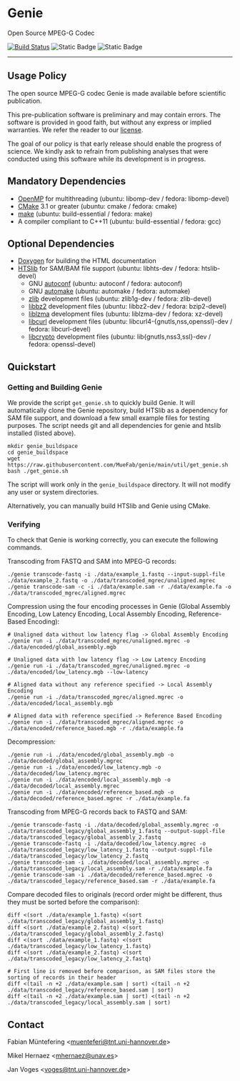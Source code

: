 # Genie

Open Source MPEG-G Codec

[![Build Status](https://dev.azure.com/fabianmuentefering/fabianmuentefering/_apis/build/status/muefab.genie?branchName=develop)](https://dev.azure.com/fabianmuentefering/fabianmuentefering/_build?definitionId=4&view=branches)
![Static Badge](https://img.shields.io/badge/License-BSD%203%E2%80%93Clause-blue?style=flat&link=https%3A%2F%2Fgithub.com%2FMueFab%2Fgenie%2Fblob%2Fmain%2FLICENSE)
![Static Badge](https://img.shields.io/badge/Paper-Communications%20Biology-orange?style=flat&link=https%3A%2F%2Fwww.nature.com%2Farticles%2Fs42003-024-06249-8)

---

## Usage Policy

The open source MPEG-G codec Genie is made available before scientific publication.

This pre-publication software is preliminary and may contain errors.
The software is provided in good faith, but without any express or implied warranties.
We refer the reader to our [license](LICENSE).

The goal of our policy is that early release should enable the progress of science.
We kindly ask to refrain from publishing analyses that were conducted using this software while its development is in progress.

## Mandatory Dependencies

* [OpenMP](https://en.wikipedia.org/wiki/OpenMP) for multithreading (ubuntu: libomp-dev / fedora: libomp-devel)
* [CMake](https://cmake.org) 3.1 or greater (ubuntu: cmake / fedora: cmake)
* [make](https://www.gnu.org/software/make/) (ubuntu: build-essential / fedora: make)
* A compiler compliant to C++11  (ubuntu: build-essential / fedora: gcc)

## Optional Dependencies

* [Doxygen](https://www.doxygen.nl) for building the HTML documentation
* [HTSlib](https://github.com/samtools/htslib) for SAM/BAM file support (ubuntu: libhts-dev / fedora: htslib-devel)
    * GNU [autoconf](https://www.gnu.org/software/autoconf/) (ubuntu: autoconf / fedora: autoconf)
    * GNU [automake](https://www.gnu.org/software/automake/) (ubuntu: automake / fedora: automake)
    * [zlib](https://www.zlib.net/) development files (ubuntu: zlib1g-dev / fedora: zlib-devel)
    * [libbz2](https://gitlab.com/bzip2/bzip2) development files (ubuntu: libbz2-dev / fedora: bzip2-devel)
    * [liblzma](https://tukaani.org/xz/) development files (ubuntu: liblzma-dev / fedora: xz-devel)
    * [libcurl](https://curl.se/) development files  (ubuntu: libcurl4-{gnutls,nss,openssl}-dev / fedora: libcurl-devel)
    * [libcrypto](https://www.openssl.org/docs/man3.0/man7/crypto.html) development files (ubuntu: lib{gnutls,nss3,ssl}-dev / fedora: openssl-devel)

## Quickstart

### Getting and Building Genie

We provide the script `get_genie.sh` to quickly build Genie.
It will automatically clone the Genie repository, build HTSlib as a dependency for SAM file support, and download a few small example files for testing purposes. The script needs git and all dependencies for genie and htslib installed (listed above).

    mkdir genie_buildspace
    cd genie_buildspace
    wget https://raw.githubusercontent.com/MueFab/genie/main/util/get_genie.sh
    bash ./get_genie.sh

The script will work only in the `genie_buildspace` directory.
It will not modify any user or system directories.

Alternatively, you can manually build HTSlib and Genie using CMake.

### Verifying

To check that Genie is working correctly, you can execute the following commands.

Transcoding from FASTQ and SAM into MPEG-G records:

    ./genie transcode-fastq -i ./data/example_1.fastq --input-suppl-file ./data/example_2.fastq -o ./data/transcoded_mgrec/unaligned.mgrec
    ./genie transcode-sam -c -i ./data/example.sam -r ./data/example.fa -o ./data/transcoded_mgrec/aligned.mgrec

Compression using the four encoding processes in Genie (Global Assembly Encoding, Low Latency Encoding, Local Assembly Encoding, Reference-Based Encoding):

    # Unaligned data without low latency flag -> Global Assembly Encoding
    ./genie run -i ./data/transcoded_mgrec/unaligned.mgrec -o ./data/encoded/global_assembly.mgb
    
    # Unaligned data with low latency flag -> Low Latency Encoding
    ./genie run -i ./data/transcoded_mgrec/unaligned.mgrec -o ./data/encoded/low_latency.mgb --low-latency
    
    # Aligned data without any reference specified -> Local Assembly Encoding
    ./genie run -i ./data/transcoded_mgrec/aligned.mgrec -o ./data/encoded/local_assembly.mgb
    
    # Aligned data with reference specified -> Reference Based Encoding
    ./genie run -i ./data/transcoded_mgrec/aligned.mgrec -o ./data/encoded/reference_based.mgb -r ./data/example.fa 

Decompression:

    ./genie run -i ./data/encoded/global_assembly.mgb -o ./data/decoded/global_assembly.mgrec
    ./genie run -i ./data/encoded/low_latency.mgb -o ./data/decoded/low_latency.mgrec
    ./genie run -i ./data/encoded/local_assembly.mgb -o ./data/decoded/local_assembly.mgrec
    ./genie run -i ./data/encoded/reference_based.mgb -o ./data/decoded/reference_based.mgrec -r ./data/example.fa

Transcoding from MPEG-G records back to FASTQ and SAM:

    ./genie transcode-fastq -i ./data/decoded/global_assembly.mgrec -o ./data/transcoded_legacy/global_assembly_1.fastq --output-suppl-file ./data/transcoded_legacy/global_assembly_2.fastq
    ./genie transcode-fastq -i ./data/decoded/low_latency.mgrec -o ./data/transcoded_legacy/low_latency_1.fastq --output-suppl-file ./data/transcoded_legacy/low_latency_2.fastq
    ./genie transcode-sam -i ./data/decoded/local_assembly.mgrec -o ./data/transcoded_legacy/local_assembly.sam -r ./data/example.fa
    ./genie transcode-sam -i ./data/decoded/reference_based.mgrec -o ./data/transcoded_legacy/reference_based.sam -r ./data/example.fa

Compare decoded files to originals (record order might be different, thus they must be sorted before the comparison):
    
    diff <(sort ./data/example_1.fastq) <(sort ./data/transcoded_legacy/global_assembly_1.fastq)
    diff <(sort ./data/example_2.fastq) <(sort ./data/transcoded_legacy/global_assembly_2.fastq)
    diff <(sort ./data/example_1.fastq) <(sort ./data/transcoded_legacy/low_latency_1.fastq)
    diff <(sort ./data/example_2.fastq) <(sort ./data/transcoded_legacy/low_latency_2.fastq)
    
    # First line is removed before comparison, as SAM files store the sorting of records in their header
    diff <(tail -n +2 ./data/example.sam | sort) <(tail -n +2 ./data/transcoded_legacy/reference_based.sam | sort)
    diff <(tail -n +2 ./data/example.sam | sort) <(tail -n +2 ./data/transcoded_legacy/local_assembly.sam | sort)

## Contact

Fabian Müntefering <[muenteferi@tnt.uni-hannover.de](mailto:muenteferi@tnt.uni-hannover.de)>

Mikel Hernaez <[mhernaez@unav.es](mailto:mhernaez@unav.es)>

Jan Voges <[voges@tnt.uni-hannover.de](mailto:voges@tnt.uni-hannover.de)>
